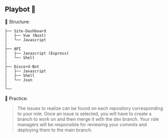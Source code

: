 ## Playbot 🎯

🦺 Structure:

```
├── Site-Dashboard
│   ├── Vue (Nuxt)
│   └── Javascript
|
├── API
│   ├── Javascript (Express)
│   └── Shell
|
├── Discord-Bot
│   ├── Javascript
|   ├── Shell
│   └── Json
|
└── 
```

🔮 Practice:

> The issues to realize can be found on each repository corresponding to your role.
> Once an issue is selected, you will have to create a branch to work on and then merge it with the dev branch.
> Your role managers will be responsible for reviewing your commits and deploying them to the main branch.
